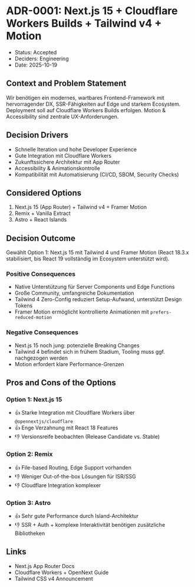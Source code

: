 # ADR-0001: Next.js 15 + Cloudflare Workers Builds + Tailwind v4 + Motion

- Status: Accepted
- Deciders: Engineering
- Date: 2025-10-19

## Context and Problem Statement
Wir benötigen ein modernes, wartbares Frontend-Framework mit hervorragender DX, SSR-Fähigkeiten auf Edge und starkem Ecosystem. Deployment soll auf Cloudflare Workers Builds erfolgen. Motion & Accessibility sind zentrale UX-Anforderungen.

## Decision Drivers
- Schnelle Iteration und hohe Developer Experience
- Gute Integration mit Cloudflare Workers
- Zukunftssichere Architektur mit App Router
- Accessibility & Animationskontrolle
- Kompatibilität mit Automatisierung (CI/CD, SBOM, Security Checks)

## Considered Options
1. Next.js 15 (App Router) + Tailwind v4 + Framer Motion
2. Remix + Vanilla Extract
3. Astro + React Islands

## Decision Outcome
Gewählt Option 1: Next.js 15 mit Tailwind 4 und Framer Motion (React 18.3.x stabilisiert, bis React 19 vollständig im Ecosystem unterstützt wird).

### Positive Consequences
- Native Unterstützung für Server Components und Edge Functions
- Große Community, umfangreiche Dokumentation
- Tailwind 4 Zero-Config reduziert Setup-Aufwand, unterstützt Design Tokens
- Framer Motion ermöglicht kontrollierte Animationen mit `prefers-reduced-motion`

### Negative Consequences
- Next.js 15 noch jung: potenzielle Breaking Changes
- Tailwind 4 befindet sich in frühem Stadium, Tooling muss ggf. nachgezogen werden
- Motion erfordert klare Performance-Grenzen

## Pros and Cons of the Options
### Option 1: Next.js 15
- 👍 Starke Integration mit Cloudflare Workers über `@opennextjs/cloudflare`
- 👍 Enge Verzahnung mit React 18 Features
- 👎 Versionsreife beobachten (Release Candidate vs. Stable)

### Option 2: Remix
- 👍 File-based Routing, Edge Support vorhanden
- 👎 Weniger Out-of-the-box Lösungen für ISR/SSG
- 👎 Cloudflare Integration komplexer

### Option 3: Astro
- 👍 Sehr gute Performance durch Island-Architektur
- 👎 SSR + Auth + komplexe Interaktivität benötigen zusätzliche Bibliotheken

## Links
- Next.js App Router Docs
- Cloudflare Workers + OpenNext Guide
- Tailwind CSS v4 Announcement

